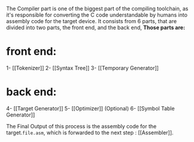The Compiler part is one of the biggest part of the compiling toolchain, as it's responsible for converting the C code understandable by humans into assembly code  for the target device.
It consists from 6 parts, that are divided into two parts, the front end, and the back end, **Those parts are:**
# **front end:**
1- [[Tokenizer]]
2- [[Syntax Tree]]
3- [[Temporary Generator]]
# **back end:**
4- [[Target Generator]]
5- [[Optimizer]] (Optional)
6- [[Symbol Table Generator]]

The Final Output of this process is the assembly code  for the target.`file.asm`, which is forwarded to the next step : [[Assembler]].
